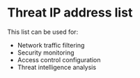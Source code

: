 # Threat IP address list

This list can be used for:
- Network traffic filtering
- Security monitoring
- Access control configuration
- Threat intelligence analysis

